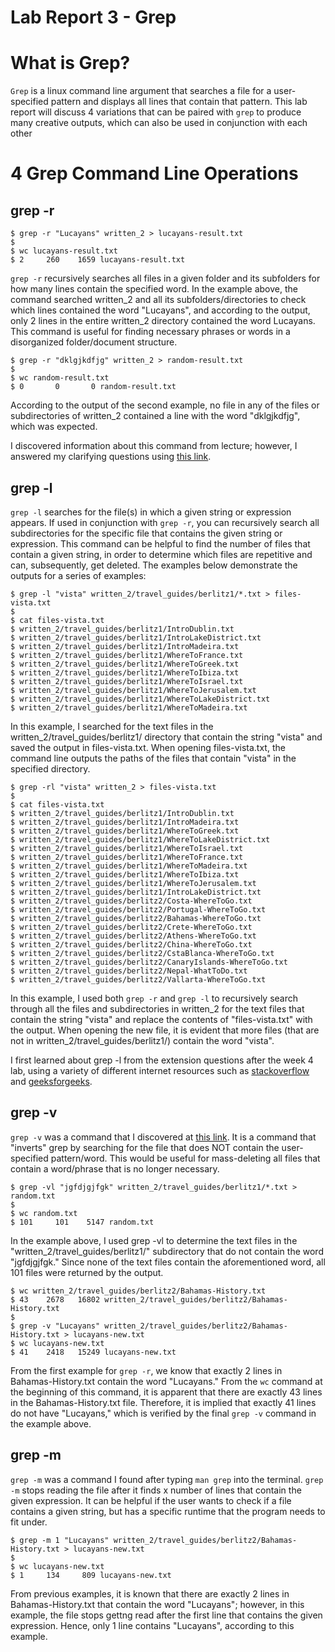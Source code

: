 # Lab Report 3 - Grep 

# What is Grep?

`Grep` is a linux command line argument that searches a file for a user-specified pattern and displays all lines that contain that pattern. This lab report will discuss 4 variations that can be paired with `grep` to produce many creative outputs, which can also be used in conjunction with each other

# 4 Grep Command Line Operations

## grep -r 

```
$ grep -r "Lucayans" written_2 > lucayans-result.txt
$
$ wc lucayans-result.txt
$ 2     260    1659 lucayans-result.txt
```
`grep -r` recursively searches all files in a given folder and its subfolders for how many lines contain the specified word. In the example above, the command searched written_2 and all its subfolders/directories to check which lines contained the word "Lucayans", and according to the output, only 2 lines in the entire written_2 directory contained the word Lucayans. This command is useful for finding necessary phrases or words in a disorganized folder/document structure. 

```
$ grep -r "dklgjkdfjg" written_2 > random-result.txt
$
$ wc random-result.txt
$ 0       0       0 random-result.txt
```
According to the output of the second example, no file in any of the files or subdirectories of written_2 contained a line with the word "dklgjkdfjg", which was expected. 

I discovered information about this command from lecture; however, I answered my clarifying questions using [this link](https://stackoverflow.com/questions/1987926/how-do-i-recursively-grep-all-directories-and-subdirectories). 

## grep -l

`grep -l` searches for the file(s) in which a given string or expression appears. If used in conjunction with `grep -r`, you can recursively search all subdirectories for the specific file that contains the given string or expression. This command can be helpful to find the number of files that contain a given string, in order to determine which files are repetitive and can, subsequently, get deleted. The examples below demonstrate the outputs for a series of examples: 

```
$ grep -l "vista" written_2/travel_guides/berlitz1/*.txt > files-vista.txt
$
$ cat files-vista.txt
$ written_2/travel_guides/berlitz1/IntroDublin.txt
$ written_2/travel_guides/berlitz1/IntroLakeDistrict.txt
$ written_2/travel_guides/berlitz1/IntroMadeira.txt
$ written_2/travel_guides/berlitz1/WhereToFrance.txt
$ written_2/travel_guides/berlitz1/WhereToGreek.txt
$ written_2/travel_guides/berlitz1/WhereToIbiza.txt
$ written_2/travel_guides/berlitz1/WhereToIsrael.txt
$ written_2/travel_guides/berlitz1/WhereToJerusalem.txt
$ written_2/travel_guides/berlitz1/WhereToLakeDistrict.txt
$ written_2/travel_guides/berlitz1/WhereToMadeira.txt
```
In this example, I searched for the text files in the written_2/travel_guides/berlitz1/ directory that contain the string "vista" and saved the output in files-vista.txt. When opening files-vista.txt, the command line outputs the paths of the files that contain "vista" in the specified directory. 

```
$ grep -rl "vista" written_2 > files-vista.txt
$
$ cat files-vista.txt
$ written_2/travel_guides/berlitz1/IntroDublin.txt
$ written_2/travel_guides/berlitz1/IntroMadeira.txt
$ written_2/travel_guides/berlitz1/WhereToGreek.txt
$ written_2/travel_guides/berlitz1/WhereToLakeDistrict.txt
$ written_2/travel_guides/berlitz1/WhereToIsrael.txt
$ written_2/travel_guides/berlitz1/WhereToFrance.txt
$ written_2/travel_guides/berlitz1/WhereToMadeira.txt
$ written_2/travel_guides/berlitz1/WhereToIbiza.txt
$ written_2/travel_guides/berlitz1/WhereToJerusalem.txt
$ written_2/travel_guides/berlitz1/IntroLakeDistrict.txt
$ written_2/travel_guides/berlitz2/Costa-WhereToGo.txt
$ written_2/travel_guides/berlitz2/Portugal-WhereToGo.txt
$ written_2/travel_guides/berlitz2/Bahamas-WhereToGo.txt
$ written_2/travel_guides/berlitz2/Crete-WhereToGo.txt
$ written_2/travel_guides/berlitz2/Athens-WhereToGo.txt
$ written_2/travel_guides/berlitz2/China-WhereToGo.txt
$ written_2/travel_guides/berlitz2/CstaBlanca-WhereToGo.txt
$ written_2/travel_guides/berlitz2/CanaryIslands-WhereToGo.txt
$ written_2/travel_guides/berlitz2/Nepal-WhatToDo.txt
$ written_2/travel_guides/berlitz2/Vallarta-WhereToGo.txt
```
In this example, I used both `grep -r` and `grep -l` to recursively search through all the files and subdirectories in written_2 for the text files that contain the string "vista" and replace the contents of "files-vista.txt" with the output. When opening the new file, it is evident that more files (that are not in written_2/travel_guides/berlitz1/) contain the word "vista". 

I first learned about grep -l from the extension questions after the week 4 lab, using a variety of different internet resources such as [stackoverflow](https://stackoverflow.com/) and [geeksforgeeks](https://www.geeksforgeeks.org/).

## grep -v

`grep -v` was a command that I discovered at [this link](https://www.redhat.com/sysadmin/find-text-files-using-grep). It is a command that "inverts" grep by searching for the file that does NOT contain the user-specified pattern/word. This would be useful for mass-deleting all files that contain a word/phrase that is no longer necessary. 

```
$ grep -vl "jgfdjgjfgk" written_2/travel_guides/berlitz1/*.txt > random.txt
$
$ wc random.txt
$ 101     101    5147 random.txt
```
In the example above, I used grep -vl to determine the text files in the "written_2/travel_guides/berlitz1/" subdirectory that do not contain the word "jgfdjgjfgk." Since none of the text files contain the aforementioned word, all 101 files were returned by the output. 

```
$ wc written_2/travel_guides/berlitz2/Bahamas-History.txt
$ 43    2678   16802 written_2/travel_guides/berlitz2/Bahamas-History.txt
$
$ grep -v "Lucayans" written_2/travel_guides/berlitz2/Bahamas-History.txt > lucayans-new.txt
$ wc lucayans-new.txt
$ 41    2418   15249 lucayans-new.txt
```
From the first example for `grep -r`, we know that exactly 2 lines in Bahamas-History.txt contain the word "Lucayans." From the `wc` command at the beginning of this command, it is apparent that there are exactly 43 lines in the Bahamas-History.txt file. Therefore, it is implied that exactly 41 lines do not have "Lucayans," which is verified by the final `grep -v` command in the example above. 

## grep -m
`grep -m` was a command I found after typing `man grep` into the terminal. 
`grep -m` stops reading the file after it finds x number of lines that contain the given expression. It can be helpful if the user wants to check if a file contains a given string, but has a specific runtime that the program needs to fit under. 

```
$ grep -m 1 "Lucayans" written_2/travel_guides/berlitz2/Bahamas-History.txt > lucayans-new.txt
$
$ wc lucayans-new.txt
$ 1     134     809 lucayans-new.txt
```
From previous examples, it is known that there are exactly 2 lines in Bahamas-History.txt that contain the word "Lucayans"; however, in this example, the file stops gettng read after the first line that contains the given expression. Hence, only 1 line contains "Lucayans", according to this example. 




